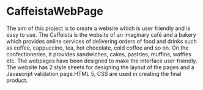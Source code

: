 # CaffeistaWebPage
The aim of this project is to create a website which is user friendly and is easy to use. The Caffeista is the website of an imaginary café and a bakery which provides online services of delivering orders of food and drinks such as coffee, cappuccino, tea, hot chocolate, cold coffee and so on. 
On the confectioneries, it provides sandwiches, cakes, pastries, muffins, waffles etc. The webpages have been designed to make the interface user friendly.
The website has 2 style sheets for designing the layout of the pages and a Javascript validation page.HTML 5, CSS are used in creating the final product.

